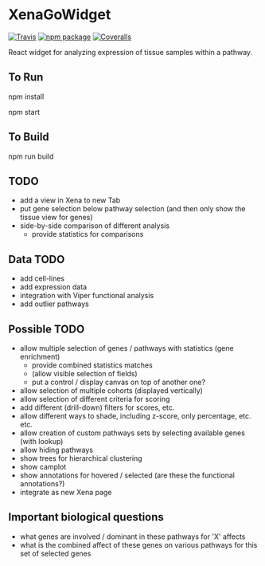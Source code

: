 # XenaGoWidget

[![Travis][build-badge]][build]
[![npm package][npm-badge]][npm]
[![Coveralls][coveralls-badge]][coveralls]

React widget for analyzing expression of tissue samples within a pathway.

[build-badge]: https://img.shields.io/travis/user/repo/master.png?style=flat-square
[build]: https://travis-ci.org/user/repo

[npm-badge]: https://img.shields.io/npm/v/npm-package.png?style=flat-square
[npm]: https://www.npmjs.org/package/npm-package

[coveralls-badge]: https://img.shields.io/coveralls/nathandunn/Xena/master.png?style=flat-square
[coveralls]: https://coveralls.io/github/nathandunn/repo


## To Run

   npm install

   npm start

## To Build

   npm run build


## TODO

- add a view in Xena to new Tab
- put gene selection below pathway selection (and then only show the tissue view for genes)
- side-by-side comparison of different analysis
   - provide statistics for comparisons

## Data TODO

- add cell-lines 
- add expression data 
- integration with Viper functional analysis 
- add outlier pathways 


## Possible TODO

- allow multiple selection of genes / pathways with statistics (gene enrichment)
   - provide combined statistics matches
   - (allow visible selection of fields)
   - put a control / display canvas on top of another one? 
- allow selection of multiple cohorts (displayed vertically)
- allow selection of different criteria for scoring 
- add different (drill-down) filters for scores, etc. 
- allow different ways to shade, including z-score, only percentage, etc. etc. 
- allow creation of custom pathways sets by selecting available genes (with lookup)
- allow hiding pathways
- show trees for hierarchical clustering 
- show camplot
- show annotations for hovered / selected (are these the functional annotations?)
- integrate as new Xena page 





## Important biological questions

- what genes are involved / dominant in these pathways for 'X' affects 
- what is the combined affect of these genes on various pathways for this set of selected genes 
